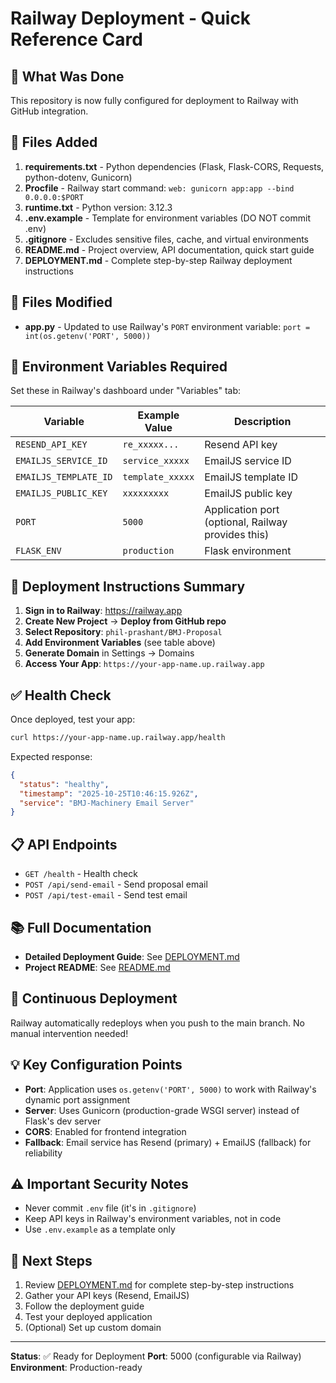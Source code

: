 # Railway Deployment - Quick Reference Card

## 🚀 What Was Done

This repository is now fully configured for deployment to Railway with GitHub integration.

## 📁 Files Added

1. **requirements.txt** - Python dependencies (Flask, Flask-CORS, Requests, python-dotenv, Gunicorn)
2. **Procfile** - Railway start command: `web: gunicorn app:app --bind 0.0.0.0:$PORT`
3. **runtime.txt** - Python version: 3.12.3
4. **.env.example** - Template for environment variables (DO NOT commit .env)
5. **.gitignore** - Excludes sensitive files, cache, and virtual environments
6. **README.md** - Project overview, API documentation, quick start guide
7. **DEPLOYMENT.md** - Complete step-by-step Railway deployment instructions

## 🔧 Files Modified

- **app.py** - Updated to use Railway's `PORT` environment variable: `port = int(os.getenv('PORT', 5000))`

## 🔑 Environment Variables Required

Set these in Railway's dashboard under "Variables" tab:

| Variable | Example Value | Description |
|----------|---------------|-------------|
| `RESEND_API_KEY` | `re_xxxxx...` | Resend API key |
| `EMAILJS_SERVICE_ID` | `service_xxxxx` | EmailJS service ID |
| `EMAILJS_TEMPLATE_ID` | `template_xxxxx` | EmailJS template ID |
| `EMAILJS_PUBLIC_KEY` | `xxxxxxxxx` | EmailJS public key |
| `PORT` | `5000` | Application port (optional, Railway provides this) |
| `FLASK_ENV` | `production` | Flask environment |

## 📖 Deployment Instructions Summary

1. **Sign in to Railway**: https://railway.app
2. **Create New Project** → **Deploy from GitHub repo**
3. **Select Repository**: `phil-prashant/BMJ-Proposal`
4. **Add Environment Variables** (see table above)
5. **Generate Domain** in Settings → Domains
6. **Access Your App**: `https://your-app-name.up.railway.app`

## ✅ Health Check

Once deployed, test your app:
```bash
curl https://your-app-name.up.railway.app/health
```

Expected response:
```json
{
  "status": "healthy",
  "timestamp": "2025-10-25T10:46:15.926Z",
  "service": "BMJ-Machinery Email Server"
}
```

## 📋 API Endpoints

- `GET /health` - Health check
- `POST /api/send-email` - Send proposal email
- `POST /api/test-email` - Send test email

## 📚 Full Documentation

- **Detailed Deployment Guide**: See [DEPLOYMENT.md](DEPLOYMENT.md)
- **Project README**: See [README.md](README.md)

## 🔄 Continuous Deployment

Railway automatically redeploys when you push to the main branch. No manual intervention needed!

## 💡 Key Configuration Points

- **Port**: Application uses `os.getenv('PORT', 5000)` to work with Railway's dynamic port assignment
- **Server**: Uses Gunicorn (production-grade WSGI server) instead of Flask's dev server
- **CORS**: Enabled for frontend integration
- **Fallback**: Email service has Resend (primary) + EmailJS (fallback) for reliability

## ⚠️ Important Security Notes

- Never commit `.env` file (it's in `.gitignore`)
- Keep API keys in Railway's environment variables, not in code
- Use `.env.example` as a template only

## 🎯 Next Steps

1. Review [DEPLOYMENT.md](DEPLOYMENT.md) for complete step-by-step instructions
2. Gather your API keys (Resend, EmailJS)
3. Follow the deployment guide
4. Test your deployed application
5. (Optional) Set up custom domain

---

**Status**: ✅ Ready for Deployment
**Port**: 5000 (configurable via Railway)
**Environment**: Production-ready
